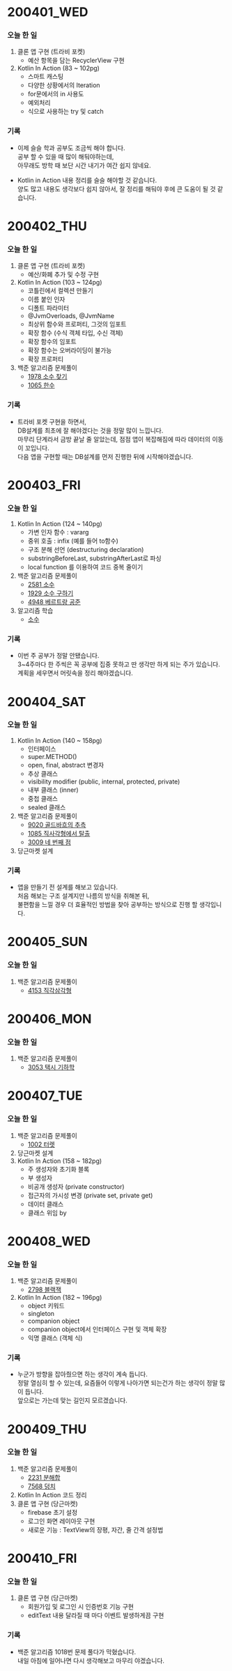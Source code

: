 # 200401_WED
### 오늘 한 일
1. 클론 앱 구현 (트라비 포켓)
    - 예산 항목을 담는 RecyclerView 구현
1. Kotlin In Action (83 ~ 102pg)
    - 스마트 캐스팅
    - 다양한 상황에서의 Iteration
    - for문에서의 in 사용도
    - 예외처리
    - 식으로 사용하는 try 및 catch
  
### 기록
- 이제 슬슬 학과 공부도 조금씩 해야 합니다.  
공부 할 수 있을 때 많이 해둬야하는데,  
아무래도 방학 때 보단 시간 내기가 여간 쉽지 않네요.

- Kotlin in Action 내용 정리를 슬슬 해야할 것 같습니다.  
양도 많고 내용도 생각보다 쉽지 않아서, 잘 정리를 해둬야 후에 큰 도움이 될 것 같습니다.

# 200402_THU
### 오늘 한 일
1. 클론 앱 구현 (트라비 포켓)
    - 예산/화폐 추가 및 수정 구현
1. Kotlin In Action (103 ~ 124pg)
    - 코틀린에서 컬렉션 만들기
    - 이름 붙인 인자
    - 디폴트 파라미터
    - @JvmOverloads, @JvmName
    - 최상위 함수와 프로퍼티, 그것의 임포트
    - 확장 함수 (수식 객체 타입, 수신 객체)
    - 확장 함수의 임포트
    - 확장 함수는 오버라이딩이 불가능
    - 확장 프로퍼티
1. 백준 알고리즘 문제풀이
    - [1978 소수 찾기](https://github.com/linear14/algorithm/commit/67974fce30eda2a3845d6a92dff1370cd69c7113)
    - [1065 한수](https://github.com/linear14/algorithm/commit/27904df7d7bcba69bef5de84ba9d3ea6bc1213a6)
  
### 기록
- 트라비 포켓 구현을 하면서,   
DB설계를 최초에 잘 해야겠다는 것을 정말 많이 느낍니다.  
마무리 단계라서 금방 끝날 줄 알았는데, 점점 앱이 복잡해짐에 따라 데이터의 이동이 꼬입니다.  
다음 앱을 구현할 때는 DB설계를 먼저 진행한 뒤에 시작해야겠습니다.

# 200403_FRI
### 오늘 한 일
1. Kotlin In Action (124 ~ 140pg)
    - 가변 인자 함수 : vararg
    - 중위 호출 : infix (예를 들어 to함수)
    - 구조 분해 선언 (destructuring declaration)
    - substringBeforeLast, substringAfterLast로 파싱
    - local function 를 이용하여 코드 중복 줄이기
1. 백준 알고리즘 문제풀이
    - [2581 소수](https://github.com/linear14/algorithm/commit/8a272ee9c18276e5ca622271cb7b18b3089237b1)
    - [1929 소수 구하기](https://github.com/linear14/algorithm/commit/dd6d5bdb535d5ee26af857b9c7aa6f89e9b4eed0)
    - [4948 베르트랑 공준](https://github.com/linear14/algorithm/commit/735b31a6a48b88415a1c18e0314d33dae560cf03)
1. 알고리즘 학습
    - [소수](https://github.com/linear14/algorithm/commit/c82b5ffc4b04235c61ebc9db45839a56b4cd047f)
  
### 기록
- 이번 주 공부가 정말 안됐습니다.  
3~4주마다 한 주씩은 꼭 공부에 집중 못하고 딴 생각만 하게 되는 주가 있습니다.  
계획을 세우면서 머릿속을 정리 해야겠습니다.


# 200404_SAT
### 오늘 한 일
1. Kotlin In Action (140 ~ 158pg)
    - 인터페이스
    - super<CLASS>.METHOD()
    - open, final, abstract 변경자
    - 추상 클래스
    - visibility modifier (public, internal, protected, private)
    - 내부 클래스 (inner)
    - 중첩 클래스
    - sealed 클래스
1. 백준 알고리즘 문제풀이
    - [9020 골드바흐의 추측](https://github.com/linear14/algorithm/commit/556462253d538253821cc5888d676ad8a9be3390)
    - [1085 직사각형에서 탈출](https://github.com/linear14/algorithm/commit/6d3a2f932ccf242b7b3dcabdc20e19ea0dbc74d1)
    - [3009 네 번째 점](https://github.com/linear14/algorithm/commit/d8e77d2d5aef68e42235a5c4662f18e5d341d3f5)
1. 당근마켓 설계
  
### 기록
- 앱을 만들기 전 설계를 해보고 있습니다.  
처음 해보는 구조 설계지만 나름의 방식을 취해본 뒤,  
불편함을 느낄 경우 더 효율적인 방법을 찾아 공부하는 방식으로 진행 할 생각입니다.

# 200405_SUN
### 오늘 한 일
1. 백준 알고리즘 문제풀이
    - [4153 직각삼각형](https://github.com/linear14/algorithm/commit/57cb5657a85c517a12fd859e0756256cb8e2ed17)
  
# 200406_MON
### 오늘 한 일
1. 백준 알고리즘 문제풀이
    - [3053 택시 기하학](https://github.com/linear14/algorithm/commit/2cc72a05b518da987707e7afbd2bdba1fb79ab4a)
    
# 200407_TUE
### 오늘 한 일
1. 백준 알고리즘 문제풀이
    - [1002 터렛](https://github.com/linear14/algorithm/commit/aa5a5567c3d9dffa789841e7e1ebef06cecf2138)
1. 당근마켓 설계
1. Kotlin In Action (158 ~ 182pg)
    - 주 생성자와 초기화 블록
    - 부 생성자
    - 비공개 생성자 (private constructor)
    - 접근자의 가시성 변경 (private set, private get)
    - 데이터 클래스
    - 클래스 위임 by
    
# 200408_WED
### 오늘 한 일
1. 백준 알고리즘 문제풀이
    - [2798 블랙잭](https://github.com/linear14/algorithm/commit/dd7ae0e478139dd7a228fe26f8d1852cc0798eec)
1. Kotlin In Action (182 ~ 196pg)
    - object 키워드
    - singleton
    - companion object
    - companion object에서 인터페이스 구현 및 객체 확장
    - 익명 클래스 (객체 식)

### 기록
- 누군가 방향을 잡아줬으면 하는 생각이 계속 듭니다.  
정말 열심히 할 수 있는데, 요즘들어 이렇게 나아가면 되는건가 하는 생각이 정말 많이 듭니다.  
앞으로는 가는데 맞는 길인지 모르겠습니다.

# 200409_THU
### 오늘 한 일
1. 백준 알고리즘 문제풀이
    - [2231 분해합](https://github.com/linear14/algorithm/commit/78e51dad5228881e6ff62c18ebaa00701c233296)
    - [7568 덩치](https://github.com/linear14/algorithm/commit/e75566b036780e769be7c6acb53f1afd1f208d15)
1. Kotlin In Action 코드 정리
1. 클론 앱 구현 (당근마켓)
    - firebase 초기 설정
    - 로그인 화면 레이아웃 구현
    - 새로운 기능 : TextView의 장평, 자간, 줄 간격 설정법
    
# 200410_FRI
### 오늘 한 일
1. 클론 앱 구현 (당근마켓)
    - 회원가입 및 로그인 시 인증번호 기능 구현
    - editText 내용 달라질 때 마다 이벤트 발생하게끔 구현

### 기록
- 백준 알고리즘 1018번 문제 풀다가 막혔습니다.  
내일 아침에 일어나면 다시 생각해보고 마무리 야겠습니다.
